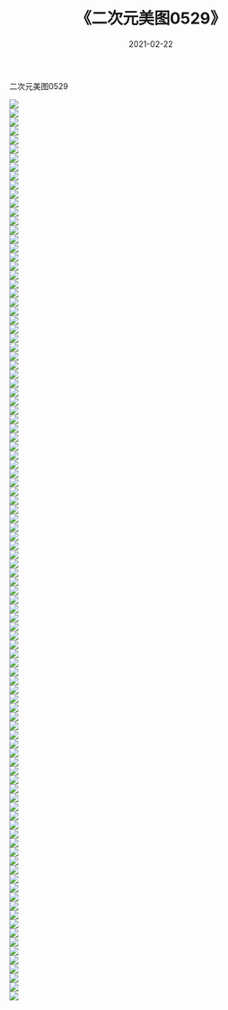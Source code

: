 ﻿---
layout: post
title:  《二次元美图0529》
date:   2021-02-22
img: http://imgx.orgx.ga/二次元/2021/二次元美图0529/000.jpg
categories: [美女, 清纯, 唯美]
---

二次元美图0529

 ![](http://imgx.orgx.ga/二次元/2021/二次元美图0529/001.jpg) <br>![](http://imgx.orgx.ga/二次元/2021/二次元美图0529/002.jpg) <br>![](http://imgx.orgx.ga/二次元/2021/二次元美图0529/003.jpg) <br>![](http://imgx.orgx.ga/二次元/2021/二次元美图0529/004.jpg) <br>![](http://imgx.orgx.ga/二次元/2021/二次元美图0529/005.jpg) <br>![](http://imgx.orgx.ga/二次元/2021/二次元美图0529/006.jpg) <br>![](http://imgx.orgx.ga/二次元/2021/二次元美图0529/007.jpg) <br>![](http://imgx.orgx.ga/二次元/2021/二次元美图0529/008.jpg) <br>![](http://imgx.orgx.ga/二次元/2021/二次元美图0529/009.jpg) <br>![](http://imgx.orgx.ga/二次元/2021/二次元美图0529/010.jpg) <br>![](http://imgx.orgx.ga/二次元/2021/二次元美图0529/011.jpg) <br>![](http://imgx.orgx.ga/二次元/2021/二次元美图0529/012.jpg) <br>![](http://imgx.orgx.ga/二次元/2021/二次元美图0529/013.jpg) <br>![](http://imgx.orgx.ga/二次元/2021/二次元美图0529/014.jpg) <br>![](http://imgx.orgx.ga/二次元/2021/二次元美图0529/015.jpg) <br>![](http://imgx.orgx.ga/二次元/2021/二次元美图0529/016.jpg) <br>![](http://imgx.orgx.ga/二次元/2021/二次元美图0529/017.jpg) <br>![](http://imgx.orgx.ga/二次元/2021/二次元美图0529/018.jpg) <br>![](http://imgx.orgx.ga/二次元/2021/二次元美图0529/019.jpg) <br>![](http://imgx.orgx.ga/二次元/2021/二次元美图0529/020.jpg) <br>![](http://imgx.orgx.ga/二次元/2021/二次元美图0529/021.jpg) <br>![](http://imgx.orgx.ga/二次元/2021/二次元美图0529/022.jpg) <br>![](http://imgx.orgx.ga/二次元/2021/二次元美图0529/023.jpg) <br>![](http://imgx.orgx.ga/二次元/2021/二次元美图0529/024.jpg) <br>![](http://imgx.orgx.ga/二次元/2021/二次元美图0529/025.jpg) <br>![](http://imgx.orgx.ga/二次元/2021/二次元美图0529/026.jpg) <br>![](http://imgx.orgx.ga/二次元/2021/二次元美图0529/027.jpg) <br>![](http://imgx.orgx.ga/二次元/2021/二次元美图0529/028.jpg) <br>![](http://imgx.orgx.ga/二次元/2021/二次元美图0529/029.jpg) <br>![](http://imgx.orgx.ga/二次元/2021/二次元美图0529/030.jpg) <br>![](http://imgx.orgx.ga/二次元/2021/二次元美图0529/031.jpg) <br>![](http://imgx.orgx.ga/二次元/2021/二次元美图0529/032.jpg) <br>![](http://imgx.orgx.ga/二次元/2021/二次元美图0529/033.jpg) <br>![](http://imgx.orgx.ga/二次元/2021/二次元美图0529/034.jpg) <br>![](http://imgx.orgx.ga/二次元/2021/二次元美图0529/035.jpg) <br>![](http://imgx.orgx.ga/二次元/2021/二次元美图0529/036.jpg) <br>![](http://imgx.orgx.ga/二次元/2021/二次元美图0529/037.jpg) <br>![](http://imgx.orgx.ga/二次元/2021/二次元美图0529/038.jpg) <br>![](http://imgx.orgx.ga/二次元/2021/二次元美图0529/039.jpg) <br>![](http://imgx.orgx.ga/二次元/2021/二次元美图0529/040.jpg) <br>![](http://imgx.orgx.ga/二次元/2021/二次元美图0529/041.jpg) <br>![](http://imgx.orgx.ga/二次元/2021/二次元美图0529/042.jpg) <br>![](http://imgx.orgx.ga/二次元/2021/二次元美图0529/043.jpg) <br>![](http://imgx.orgx.ga/二次元/2021/二次元美图0529/044.jpg) <br>![](http://imgx.orgx.ga/二次元/2021/二次元美图0529/045.jpg) <br>![](http://imgx.orgx.ga/二次元/2021/二次元美图0529/046.jpg) <br>![](http://imgx.orgx.ga/二次元/2021/二次元美图0529/047.jpg) <br>![](http://imgx.orgx.ga/二次元/2021/二次元美图0529/048.jpg) <br>![](http://imgx.orgx.ga/二次元/2021/二次元美图0529/049.jpg) <br>![](http://imgx.orgx.ga/二次元/2021/二次元美图0529/050.jpg) <br>![](http://imgx.orgx.ga/二次元/2021/二次元美图0529/051.jpg) <br>![](http://imgx.orgx.ga/二次元/2021/二次元美图0529/052.jpg) <br>![](http://imgx.orgx.ga/二次元/2021/二次元美图0529/053.jpg) <br>![](http://imgx.orgx.ga/二次元/2021/二次元美图0529/054.jpg) <br>![](http://imgx.orgx.ga/二次元/2021/二次元美图0529/055.jpg) <br>![](http://imgx.orgx.ga/二次元/2021/二次元美图0529/056.jpg) <br>![](http://imgx.orgx.ga/二次元/2021/二次元美图0529/057.jpg) <br>![](http://imgx.orgx.ga/二次元/2021/二次元美图0529/058.jpg) <br>![](http://imgx.orgx.ga/二次元/2021/二次元美图0529/059.jpg) <br>![](http://imgx.orgx.ga/二次元/2021/二次元美图0529/060.jpg) <br>![](http://imgx.orgx.ga/二次元/2021/二次元美图0529/061.jpg) <br>![](http://imgx.orgx.ga/二次元/2021/二次元美图0529/062.jpg) <br>![](http://imgx.orgx.ga/二次元/2021/二次元美图0529/063.jpg) <br>![](http://imgx.orgx.ga/二次元/2021/二次元美图0529/064.jpg) <br>![](http://imgx.orgx.ga/二次元/2021/二次元美图0529/065.jpg) <br>![](http://imgx.orgx.ga/二次元/2021/二次元美图0529/066.jpg) <br>![](http://imgx.orgx.ga/二次元/2021/二次元美图0529/067.jpg) <br>![](http://imgx.orgx.ga/二次元/2021/二次元美图0529/068.jpg) <br>![](http://imgx.orgx.ga/二次元/2021/二次元美图0529/069.jpg) <br>![](http://imgx.orgx.ga/二次元/2021/二次元美图0529/070.jpg) <br>![](http://imgx.orgx.ga/二次元/2021/二次元美图0529/071.jpg) <br>![](http://imgx.orgx.ga/二次元/2021/二次元美图0529/072.jpg) <br>![](http://imgx.orgx.ga/二次元/2021/二次元美图0529/073.jpg) <br>![](http://imgx.orgx.ga/二次元/2021/二次元美图0529/074.jpg) <br>![](http://imgx.orgx.ga/二次元/2021/二次元美图0529/075.jpg) <br>![](http://imgx.orgx.ga/二次元/2021/二次元美图0529/076.jpg) <br>![](http://imgx.orgx.ga/二次元/2021/二次元美图0529/077.jpg) <br>![](http://imgx.orgx.ga/二次元/2021/二次元美图0529/078.jpg) <br>![](http://imgx.orgx.ga/二次元/2021/二次元美图0529/079.jpg) <br>![](http://imgx.orgx.ga/二次元/2021/二次元美图0529/080.jpg) <br>![](http://imgx.orgx.ga/二次元/2021/二次元美图0529/081.jpg) <br>![](http://imgx.orgx.ga/二次元/2021/二次元美图0529/082.jpg) <br>![](http://imgx.orgx.ga/二次元/2021/二次元美图0529/083.jpg) <br>![](http://imgx.orgx.ga/二次元/2021/二次元美图0529/084.jpg) <br>![](http://imgx.orgx.ga/二次元/2021/二次元美图0529/085.jpg) <br>![](http://imgx.orgx.ga/二次元/2021/二次元美图0529/086.jpg) <br>![](http://imgx.orgx.ga/二次元/2021/二次元美图0529/087.jpg) <br>![](http://imgx.orgx.ga/二次元/2021/二次元美图0529/088.jpg) <br>![](http://imgx.orgx.ga/二次元/2021/二次元美图0529/089.jpg) <br>![](http://imgx.orgx.ga/二次元/2021/二次元美图0529/090.jpg) <br>![](http://imgx.orgx.ga/二次元/2021/二次元美图0529/091.jpg) <br>![](http://imgx.orgx.ga/二次元/2021/二次元美图0529/092.jpg) <br>![](http://imgx.orgx.ga/二次元/2021/二次元美图0529/093.jpg) <br>![](http://imgx.orgx.ga/二次元/2021/二次元美图0529/094.jpg) <br>![](http://imgx.orgx.ga/二次元/2021/二次元美图0529/095.jpg) <br>![](http://imgx.orgx.ga/二次元/2021/二次元美图0529/096.jpg) <br>![](http://imgx.orgx.ga/二次元/2021/二次元美图0529/097.jpg) <br>![](http://imgx.orgx.ga/二次元/2021/二次元美图0529/098.jpg) <br>![](http://imgx.orgx.ga/二次元/2021/二次元美图0529/099.jpg) <br>![](http://imgx.orgx.ga/二次元/2021/二次元美图0529/100.jpg) <br>